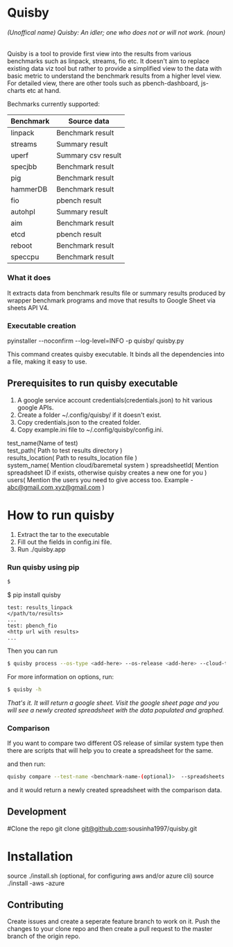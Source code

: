 # Quisby 

###### (Unoffical name) Quisby: An idler; one who does not or will not work. (noun)

Quisby is a tool to provide first view into the results from various benchmarks such as linpack, streams, fio etc. It doesn't aim to replace existing data viz tool but rather to provide a simplified view to the data with basic metric to understand the benchmark results from a higher level view. For detailed view, there are other tools such as pbench-dashboard, js-charts etc at hand.

Bechmarks currently supported:

|   Benchmark   |   Source data  |
|---|---|
| linpack | Benchmark result     |
| streams | Summary result       |
| uperf   | Summary csv result   |
| specjbb | Benchmark result     |
| pig     | Benchmark  result    |
| hammerDB| Benchmark  result    |
| fio     | pbench result        |
| autohpl | Summary  result      |
| aim     | Benchmark  result    |
| etcd    | pbench  result       |
| reboot  | Benchmark  result    |
| speccpu | Benchmark  result    |


### What it does

It extracts data from benchmark results file or summary results produced by wrapper benchmark programs and move that results to Google Sheet via sheets API V4. 


### Executable creation
pyinstaller --noconfirm --log-level=INFO -p quisby/ quisby.py

This command creates quisby executable. It binds all the dependencies into a file, making it easy to use.

## Prerequisites to run quisby executable

1. A google service account credentials(credentials.json) to hit various google APIs. 
2. Create a folder ~/.config/quisby/ if it doesn't exist. 
3. Copy credentials.json to the created folder.
4. Copy example.ini file to ~/.config/quisby/config.ini.

test_name(Name of test)                        
test_path( Path to test results directory )                        
results_location( Path to results_location file )                  
system_name( Mention cloud/baremetal system )
spreadsheetId( Mention spreadsheet ID if exists, otherwise quisby creates a new one for you ) 
users( Mention the users you need to give access too. Example - abc@gmail.com,xyz@gmail.com )                                

# How to run quisby

1. Extract the tar to the executable
2. Fill out the fields in config.ini file.
3. Run ./quisby.app 


### Run quisby using pip
```bash
$ 
```
$ pip install quisby

``` 
test: results_linpack
</path/to/results>
...
test: pbench_fio
<http url with results>
...
```

Then you can run
```bash
$ quisby process --os-type <add-here> --os-release <add-here> --cloud-type <add-here>  location_file`
```
For more information on options, run:

```bash
$ quisby -h
```

*That's it. It will return a google sheet. Visit the google sheet page and you will see a newly created spreadsheet with the data populated and graphed.*

### Comparison

If you want to compare two different OS release of similar system type then there are scripts that will help you to create a spreadsheet for the same. 

and then run:

```bash
quisby compare --test-name <benchmark-name-(optional)>  --spreadsheets <spreadsheet1,spreadsheet2>
```
and it would return a newly created spreadsheet with the comparison data.

## Development 

#Clone the repo
git clone git@github.com:sousinha1997/quisby.git

# Installation
source ./install.sh
(optional, for configuring aws and/or azure cli)
source ./install -aws -azure

## Contributing
Create issues and create a seperate feature branch to work on it. Push the changes to your clone repo and then create a pull request to the master branch of the origin repo.
